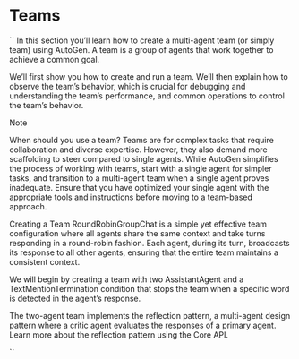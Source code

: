 
# Teams

``
In this section you’ll learn how to create a multi-agent team (or simply team) using AutoGen. A team is a group of agents that work together to achieve a common goal.

We’ll first show you how to create and run a team. We’ll then explain how to observe the team’s behavior, which is crucial for debugging and understanding the team’s performance, and common operations to control the team’s behavior.

Note

When should you use a team? Teams are for complex tasks that require collaboration and diverse expertise. However, they also demand more scaffolding to steer compared to single agents. While AutoGen simplifies the process of working with teams, start with a single agent for simpler tasks, and transition to a multi-agent team when a single agent proves inadequate. Ensure that you have optimized your single agent with the appropriate tools and instructions before moving to a team-based approach.

Creating a Team
RoundRobinGroupChat is a simple yet effective team configuration where all agents share the same context and take turns responding in a round-robin fashion. Each agent, during its turn, broadcasts its response to all other agents, ensuring that the entire team maintains a consistent context.

We will begin by creating a team with two AssistantAgent and a TextMentionTermination condition that stops the team when a specific word is detected in the agent’s response.

The two-agent team implements the reflection pattern, a multi-agent design pattern where a critic agent evaluates the responses of a primary agent. Learn more about the reflection pattern using the Core API.

``
